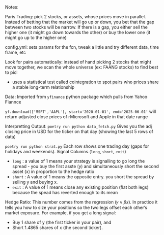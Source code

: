 Notes:

Paris Trading: pick 2 stocks, or assets, whose prices move in parallel. Instead of betting that the market will go up or down, you bet that the gap between two stocks will be narrow. If there is a gap, you either sell the higher one (it might go down towards the other) or buy the lower one (it might go up to the higher one)


config.yml: sets params for the fcn, tweak a little and try different data, time frame, etc 

Look for pairs automatically: instead of hand picking 2 stocks that might move together, we scan the whole universe (ex: FAANG stocks) to find best to picl 
* uses a statistical test called cointegration to spot pairs who prices share a stable long-term relationship 

Data: Imported from `yfinance` python package which pulls from Yahoo Fiannce  

`yf.download(['MSFT','AAPL'], start='2020-01-01', end='2025-06-01'` will return adjusted close prices of rMicrosoft and Apple in that date range 

Interpretting Output:
`poetry run python data_fetch.py`
Gives you the adj closing price in USD for the ticker on that day (showing the last 5 rows of data)

`poetry run python strat.py`
Each row shows one trading day (gaps for holidays and weekends). Signal Columns (`long`, `short`, `exit`)
* `long` : a value of 1 means your strategy is signalling to go long the spread - you buy the first asste (y) and simultaneously short the second asset (x) in proportion to the hedge ratio
* `short` : A value of 1 means the opposite entry. you short the spread by selling y and buying x.
* `exit` :  A value of 1 means close any existing position (flat both legs) because the spead has reverted enough to its mean

Hedge Ratio: This number comes from the regression (𝑦 ≈ 𝛽𝑥). In practice it tells you how to size your positions so the two legs offset each other’s market exposure. For example, if you get a long signal:

* Buy 1 share of y (the first ticker in your pair), and
* Short 1.4865 shares of x (the second ticker).
